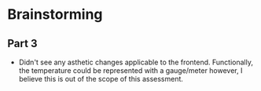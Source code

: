 # Brainstorming

## Part 3
- Didn't see any asthetic changes applicable to the frontend. Functionally, the temperature could be represented with a gauge/meter however, I believe this is out of the scope of this assessment. 